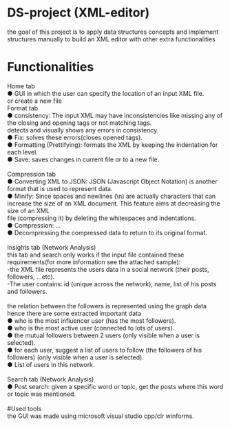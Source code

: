 # DS-project (XML-editor)
  the goal of this project is to apply data structures concepts and implement structures manually to build an XML editor with other extra functionalities <br />
  
# Functionalities
Home tab <br />
  ● GUI in which the user can specify the location of an input XML file.  <br />
  or create a new file 
 <br />
Format tab <br />
  ● consistency: The input XML may have inconsistencies like missing any of the closing and opening tags or not matching tags. <br />
      detects and visually shows any errors in consistency. <br />
  ● Fix: solves these errors(closes opened tags). <br />
  ● Formatting (Prettifying): formats the XML by keeping the indentation for each level. <br />
  ● Save: saves changes in current file or to a new file. <br />
 <br />
Compression tab <br />
  ● Converting XML to JSON: JSON (Javascript Object Notation) is another format that is used to represent data. <br />
  ● Minify: Since spaces and newlines (\n) are actually characters that can increase the size of an XML document. This feature aims at decreasing the size of an XML  <br />
    file (compressing it) by deleting the whitespaces and indentations. <br />
  ● Compression: ... <br />
  ● Decompressing the compressed data to return to its original format. <br />
   <br />
Insights tab (Network Analysis) <br />
  this tab and search only works if the input file contained these requirements(for more information see the attached sample): <br />
  -the XML file represents the users data in a social network (their posts, followers, ...etc). <br />
  -The user contains: id (unique across the network), name, list of his posts and followers. <br />
  <br /> 
  the relation between the followers is represented using the graph data hence there are some extracted important data <br />
  ● who is the most influencer user (has the most followers). <br />
  ● who is the most active user (connected to lots of users). <br />
  ● the mutual followers between 2 users (only visible when a user is selected). <br />
  ● for each user, suggest a list of users to follow (the followers of his followers) (only visible when a user is selected). <br />
  ● List of users in this network.  <br />
   <br />
Search tab (Network Analysis) <br />
  ● Post search: given a specific word or topic, get the posts where this word or topic was mentioned. <br />
 <br />
#Used tools <br />
  the GUI was made using microsoft visual studio cpp/clr winforms. <br />

